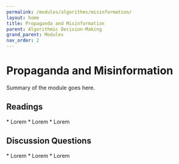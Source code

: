 ```yaml
---
permalink: /modules/algorithms/misinformation/
layout: home
title: Propaganda and Misinformation
parent: Algorithmic Decision-Making
grand_parent: Modules
nav_order: 2
---
```


# Propaganda and Misinformation
Summary of the module goes here.

<h2 class="text-delta">Readings</h2>
* Lorem
* Lorem
* Lorem

<h2 class="text-delta">Discussion Questions</h2>
* Lorem
* Lorem
* Lorem